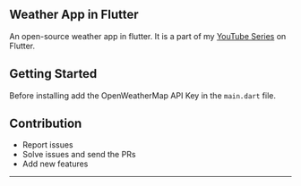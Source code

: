 ## Weather App in Flutter

An open-source weather app in flutter. It is a part of my [YouTube Series](https://www.youtube.com/playlist?list=PL-uHUISvCM2zXkcoZq4aQ0yVqlaTDPjD3) on Flutter.

## Getting Started

Before installing add the OpenWeatherMap API Key in the `main.dart` file.

## Contribution

- Report issues
- Solve issues and send the PRs
- Add new features
-------

